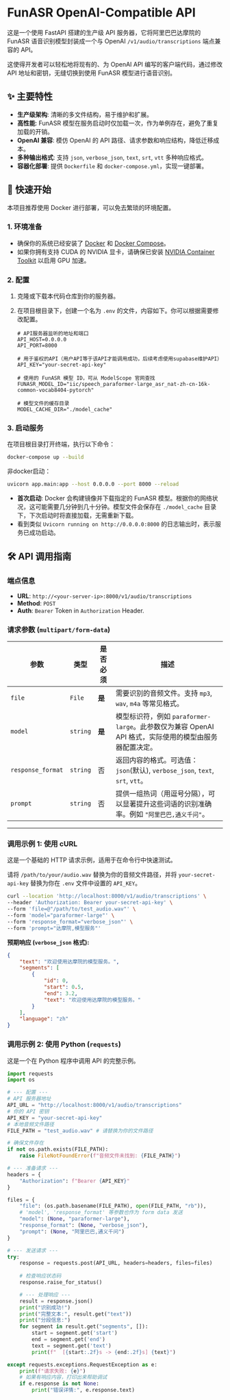 # FunASR OpenAI-Compatible API

这是一个使用 FastAPI 搭建的生产级 API 服务器，它将阿里巴巴达摩院的 FunASR 语音识别模型封装成一个与 OpenAI `/v1/audio/transcriptions` 端点兼容的 API。

这使得开发者可以轻松地将现有的、为 OpenAI API 编写的客户端代码，通过修改 API 地址和密钥，无缝切换到使用 FunASR 模型进行语音识别。

## ✨ 主要特性

*   **生产级架构**: 清晰的多文件结构，易于维护和扩展。
*   **高性能**: FunASR 模型在服务启动时仅加载一次，作为单例存在，避免了重复加载的开销。
*   **OpenAI 兼容**: 模仿 OpenAI 的 API 路径、请求参数和响应结构，降低迁移成本。
*   **多种输出格式**: 支持 `json`, `verbose_json`, `text`, `srt`, `vtt` 多种响应格式。
*   **容器化部署**: 提供 `Dockerfile` 和 `docker-compose.yml`，实现一键部署。

## 🚀 快速开始

本项目推荐使用 Docker 进行部署，可以免去繁琐的环境配置。

### 1. 环境准备

*   确保你的系统已经安装了 [Docker](https://www.docker.com/) 和 [Docker Compose](https://docs.docker.com/compose/install/)。
*   如果你拥有支持 CUDA 的 NVIDIA 显卡，请确保已安装 [NVIDIA Container Toolkit](https://docs.nvidia.com/datacenter/cloud-native/container-toolkit/latest/install-guide.html) 以启用 GPU 加速。

### 2. 配置

1.  克隆或下载本代码仓库到你的服务器。

2.  在项目根目录下，创建一个名为 `.env` 的文件，内容如下。你可以根据需要修改配置。

    ```env
    # API服务器监听的地址和端口
    API_HOST=0.0.0.0
    API_PORT=8000

    # 用于鉴权的API（用户API等于该API才能调用成功，后续考虑使用supabase维护API）
    API_KEY="your-secret-api-key"

    # 使用的 FunASR 模型 ID，可从 ModelScope 官网查找
    FUNASR_MODEL_ID="iic/speech_paraformer-large_asr_nat-zh-cn-16k-common-vocab8404-pytorch"

    # 模型文件的缓存目录
    MODEL_CACHE_DIR="./model_cache"
    ```

### 3. 启动服务

在项目根目录打开终端，执行以下命令：

```bash
docker-compose up --build
```

非docker启动：

```bash
uvicorn app.main:app --host 0.0.0.0 --port 8000 --reload
```

*   **首次启动**: Docker 会构建镜像并下载指定的 FunASR 模型。根据你的网络状况，这可能需要几分钟到几十分钟。模型文件会保存在 `./model_cache` 目录下，下次启动时将直接加载，无需重新下载。
*   看到类似 `Uvicorn running on http://0.0.0.0:8000` 的日志输出时，表示服务已成功启动。

## 🛠️ API 调用指南

### 端点信息

*   **URL**: `http://<your-server-ip>:8000/v1/audio/transcriptions`
*   **Method**: `POST`
*   **Auth**: `Bearer` Token in `Authorization` Header.

### 请求参数 (`multipart/form-data`)

| 参数              | 类型       | 是否必须 | 描述                                                                                                      |
| ----------------- | ---------- | -------- | --------------------------------------------------------------------------------------------------------- |
| `file`            | `File`     | **是**   | 需要识别的音频文件。支持 `mp3`, `wav`, `m4a` 等常见格式。                                                      |
| `model`           | `string`   | **是**   | 模型标识符，例如 `paraformer-large`。此参数仅为兼容 OpenAI API 格式，实际使用的模型由服务器配置决定。 |
| `response_format` | `string`   | 否       | 返回内容的格式。可选值：`json`(默认), `verbose_json`, `text`, `srt`, `vtt`。                             |
| `prompt`          | `string`   | 否       | 提供一组热词（用逗号分隔），可以显著提升这些词语的识别准确率。例如 `"阿里巴巴,通义千问"`。                  |

---

### 调用示例 1: 使用 cURL

这是一个基础的 HTTP 请求示例，适用于在命令行中快速测试。

请将 `/path/to/your/audio.wav` 替换为你的音频文件路径，并将 `your-secret-api-key` 替换为你在 `.env` 文件中设置的 `API_KEY`。

```bash
curl --location 'http://localhost:8000/v1/audio/transcriptions' \
--header 'Authorization: Bearer your-secret-api-key' \
--form 'file=@"/path/to/test_audio.wav"' \
--form 'model="paraformer-large"' \
--form 'response_format="verbose_json"' \
--form 'prompt="达摩院,模型服务"'
```

**预期响应 (`verbose_json` 格式):**

```json
{
    "text": "欢迎使用达摩院的模型服务。",
    "segments": [
        {
            "id": 0,
            "start": 0.5,
            "end": 3.2,
            "text": "欢迎使用达摩院的模型服务。"
        }
    ],
    "language": "zh"
}
```

### 调用示例 2: 使用 Python (`requests`)

这是一个在 Python 程序中调用 API 的完整示例。

```python
import requests
import os

# --- 配置 ---
# API 服务器地址
API_URL = "http://localhost:8000/v1/audio/transcriptions"
# 你的 API 密钥
API_KEY = "your-secret-api-key"
# 本地音频文件路径
FILE_PATH = "test_audio.wav" # 请替换为你的文件路径

# 确保文件存在
if not os.path.exists(FILE_PATH):
    raise FileNotFoundError(f"音频文件未找到: {FILE_PATH}")

# --- 准备请求 ---
headers = {
    "Authorization": f"Bearer {API_KEY}"
}

files = {
    "file": (os.path.basename(FILE_PATH), open(FILE_PATH, "rb")),
    # 'model', 'response_format' 等参数也作为 form data 发送
    "model": (None, "paraformer-large"),
    "response_format": (None, "verbose_json"),
    "prompt": (None, "阿里巴巴,通义千问")
}

# --- 发送请求 ---
try:
    response = requests.post(API_URL, headers=headers, files=files)
    
    # 检查响应状态码
    response.raise_for_status() 

    # --- 处理响应 ---
    result = response.json()
    print("识别成功!")
    print("完整文本:", result.get("text"))
    print("分段信息:")
    for segment in result.get("segments", []):
        start = segment.get('start')
        end = segment.get('end')
        text = segment.get('text')
        print(f"  [{start:.2f}s -> {end:.2f}s] {text}")

except requests.exceptions.RequestException as e:
    print(f"请求失败: {e}")
    # 如果有响应内容，打印出来帮助调试
    if e.response is not None:
        print("错误详情:", e.response.text)
```
